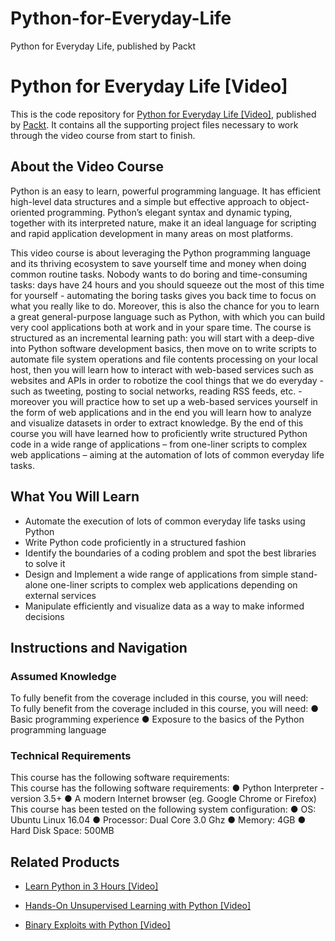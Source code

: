 


# Python-for-Everyday-Life
Python for Everyday Life, published by Packt
# Python for Everyday Life [Video]
This is the code repository for [Python for Everyday Life [Video]](https://www.packtpub.com/application-development/python-everyday-life-video-0?utm_source=github&utm_medium=repository&utm_campaign=9781788621953), published by [Packt](https://www.packtpub.com/?utm_source=github). It contains all the supporting project files necessary to work through the video course from start to finish.
## About the Video Course
Python is an easy to learn, powerful programming language. It has efficient high-level data structures and a simple but effective approach to object-oriented programming. Python’s elegant syntax and dynamic typing, together with its interpreted nature, make it an ideal language for scripting and rapid application development in many areas on most platforms.

This video course is about leveraging the Python programming language and its thriving ecosystem to save yourself time and money when doing common routine tasks. Nobody wants to do boring and time-consuming tasks: days have 24 hours and you should squeeze out the most of this time for yourself - automating the boring tasks gives you back time to focus on what you really like to do. Moreover, this is also the chance for you to learn a great general-purpose language such as Python, with which you can build very cool applications both at work and in your spare time.
The course is structured as an incremental learning path: you will start with a deep-dive into Python software development basics, then move on to write scripts to automate file system operations and file contents processing on your local host, then you will learn how to interact with web-based services such as websites and APIs in order to robotize the cool things that we do everyday - such as tweeting, posting to social networks, reading RSS feeds, etc. - moreover you will practice how to set up a web-based services yourself in the form of web applications and in the end you will learn how to analyze and visualize datasets in order to extract knowledge.
By the end of this course you will have learned how to proficiently write structured Python code in a wide range of applications – from one-liner scripts to complex web applications – aiming at the automation of lots of common everyday life tasks.

<H2>What You Will Learn</H2>
<DIV class=book-info-will-learn-text>
<UL>
<LI>Automate the execution of lots of common everyday life tasks using Python 
<LI>Write Python code proficiently in a structured fashion 
<LI>Identify the boundaries of a coding problem and spot the best libraries to solve it
<LI>Design and Implement a wide range of applications from simple stand-alone one-liner scripts to complex web applications depending on external services
<LI>Manipulate efficiently and visualize data as a way to make informed decisions </LI></UL></DIV>

## Instructions and Navigation
### Assumed Knowledge
To fully benefit from the coverage included in this course, you will need:<br/>
To fully benefit from the coverage included in this course, you will need:
● Basic programming experience
● Exposure to the basics of the Python programming language
### Technical Requirements
This course has the following software requirements:<br/>
This course has the following software requirements:
● Python Interpreter - version 3.5+
● A modern Internet browser (eg. Google Chrome or Firefox)
This course has been tested on the following system configuration:
● OS: Ubuntu Linux 16.04
● Processor: Dual Core 3.0 Ghz
● Memory: 4GB
● Hard Disk Space: 500MB

## Related Products
* [Learn Python in 3 Hours [Video]](https://www.packtpub.com/application-development/learn-python-3-hours-video?utm_source=github&utm_medium=repository&utm_campaign=9781788995931)

* [Hands-On Unsupervised Learning with Python [Video]](https://www.packtpub.com/application-development/hands-unsupervised-learning-python-video?utm_source=github&utm_medium=repository&utm_campaign=9781788992855)

* [Binary Exploits with Python [Video]](https://www.packtpub.com/networking-and-servers/binary-exploits-python-video-1?utm_source=github&utm_medium=repository&utm_campaign=9781788398343)

